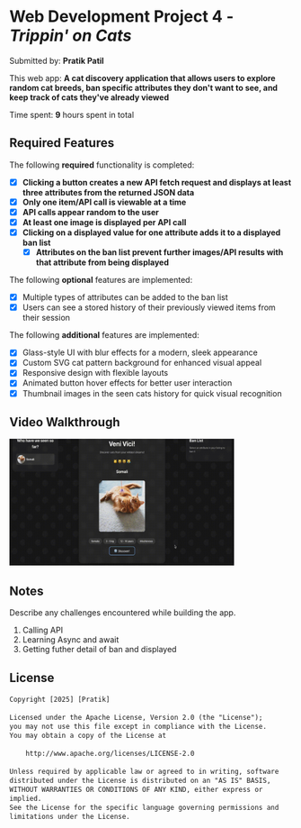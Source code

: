 # Web Development Project 4 - *Trippin' on Cats*

Submitted by: **Pratik Patil**

This web app: **A cat discovery application that allows users to explore random cat breeds, ban specific attributes they don't want to see, and keep track of cats they've already viewed**

Time spent: **9** hours spent in total

## Required Features

The following **required** functionality is completed:

- [x] **Clicking a button creates a new API fetch request and displays at least three attributes from the returned JSON data**
- [x] **Only one item/API call is viewable at a time**
- [x] **API calls appear random to the user**
- [x] **At least one image is displayed per API call**
- [x] **Clicking on a displayed value for one attribute adds it to a displayed ban list**
  - [x] **Attributes on the ban list prevent further images/API results with that attribute from being displayed**

The following **optional** features are implemented:

- [x] Multiple types of attributes can be added to the ban list
- [x] Users can see a stored history of their previously viewed items from their session

The following **additional** features are implemented:

* [x] Glass-style UI with blur effects for a modern, sleek appearance
* [x] Custom SVG cat pattern background for enhanced visual appeal
* [x] Responsive design with flexible layouts
* [x] Animated button hover effects for better user interaction
* [x] Thumbnail images in the seen cats history for quick visual recognition

## Video Walkthrough

<img src="https://github.com/github-pratik/CodePath-week5-trippin-on-Cats/blob/main/Project%204.gif" alt="Demo Walkthrough" width="400">

## Notes

Describe any challenges encountered while building the app.
1. Calling API
2. Learning Async and await
3. Getting futher detail of ban and displayed 


## License

    Copyright [2025] [Pratik]

    Licensed under the Apache License, Version 2.0 (the "License");
    you may not use this file except in compliance with the License.
    You may obtain a copy of the License at

        http://www.apache.org/licenses/LICENSE-2.0

    Unless required by applicable law or agreed to in writing, software
    distributed under the License is distributed on an "AS IS" BASIS,
    WITHOUT WARRANTIES OR CONDITIONS OF ANY KIND, either express or implied.
    See the License for the specific language governing permissions and
    limitations under the License.
